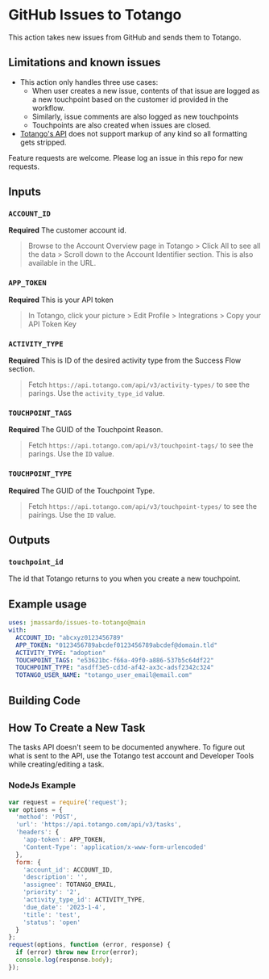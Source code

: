 # GitHub Issues to Totango

This action takes new issues from GitHub and sends them to Totango.

## Limitations and known issues

* This action only handles three use cases: 
  * When user creates a new issue, contents of that issue are logged as a new touchpoint based on the customer id provided in the workflow.
  * Similarly, issue comments are also logged as new touchpoints
  * Touchpoints are also created when issues are closed.
* [Totango's API](https://support.totango.com/hc/en-us/articles/115000597266-Touchpoints-API) does not support markup of any kind so all formatting gets stripped.

Feature requests are welcome. Please log an issue in this repo for new requests.

## Inputs

### `ACCOUNT_ID`

**Required** The customer account id.
> Browse to the Account Overview page in Totango > Click All to see all the data > Scroll down to the Account Identifier section. This is also available in the URL.

### `APP_TOKEN`

**Required** This is your API token
> In Totango, click your picture > Edit Profile > Integrations > Copy your API Token Key

### `ACTIVITY_TYPE`

**Required** This is ID of the desired activity type from the Success Flow section.
> Fetch `https://api.totango.com/api/v3/activity-types/` to see the parings. Use the `activity_type_id` value.

### `TOUCHPOINT_TAGS`

**Required** The GUID of the Touchpoint Reason.
> Fetch `https://api.totango.com/api/v3/touchpoint-tags/` to see the parings. Use the `ID` value.

### `TOUCHPOINT_TYPE`

**Required** The GUID of the Touchpoint Type.
> Fetch `https://api.totango.com/api/v3/touchpoint-types/` to see the pairings. Use the `ID` value.

## Outputs

### `touchpoint_id`

The id that Totango returns to you when you create a new touchpoint.

## Example usage

``` yaml
uses: jmassardo/issues-to-totango@main
with:
  ACCOUNT_ID: "abcxyz0123456789"
  APP_TOKEN: "0123456789abcdef0123456789abcdef@domain.tld"
  ACTIVITY_TYPE: "adoption"
  TOUCHPOINT_TAGS: "e53621bc-f66a-49f0-a886-537b5c64df22"
  TOUCHPOINT_TYPE: "asdff3e5-cd3d-af42-ax3c-adsf2342c324"
  TOTANGO_USER_NAME: "totango_user_email@email.com"
```
## Building Code
## How To Create a New Task
The tasks API doesn't seem to be documented anywhere. To figure out what is sent to the API, use the Totango test account and Developer Tools while creating/editing a task.
### NodeJs Example
``` javascript
var request = require('request');
var options = {
  'method': 'POST',
  'url': 'https://api.totango.com/api/v3/tasks',
  'headers': {
    'app-token': APP_TOKEN,
    'Content-Type': 'application/x-www-form-urlencoded'
  },
  form: {
    'account_id': ACCOUNT_ID,
    'description': '',
    'assignee': TOTANGO_EMAIL,
    'priority': '2',
    'activity_type_id': ACTIVITY_TYPE,
    'due_date': '2023-1-4',
    'title': 'test',
    'status': 'open'
  }
};
request(options, function (error, response) {
  if (error) throw new Error(error);
  console.log(response.body);
});
```
